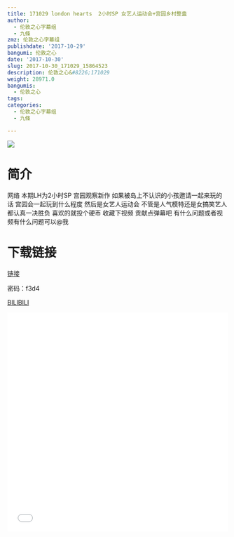 ```yaml
---
title: 171029 london hearts  2小时SP 女艺人运动会+宫园乡村整蛊
author:
  - 伦敦之心字幕组
  - 九條
zmz: 伦敦之心字幕组
publishdate: '2017-10-29'
bangumi: 伦敦之心
date: '2017-10-30'
slug: 2017-10-30_171029_15864523
description: 伦敦之心&#8226;171029
weight: 28971.0
bangumis:
  - 伦敦之心
tags:
categories:
  - 伦敦之心字幕组
  - 九條

---
```

![](https://i.imgur.com/A9zxc8J.png)
# 简介  
网络
本期LH为2小时SP 宫园观察新作 如果被岛上不认识的小孩邀请一起来玩的话 宫园会一起玩到什么程度 然后是女艺人运动会 不管是人气模特还是女搞笑艺人都认真一决胜负 喜欢的就投个硬币 收藏下视频 贡献点弹幕吧 有什么问题或者视频有什么问题可以@我

# 下载链接


<a href="http://pan.baidu.com/s/1i5RAXRf" target="_blank">链接</a>

密码：f3d4 


[BILIBILI](https://www.bilibili.com/video/av15864523/)

<div class="vcontainer"><div class="vcontainer">  <iframe class='video' class='video' src="//www.bilibili.com/html/html5player.html?cid=25883821&aid=15864523" width="100%" height="500" frameborder="0" allowfullscreen="allowfullscreen"></iframe></div></div>
